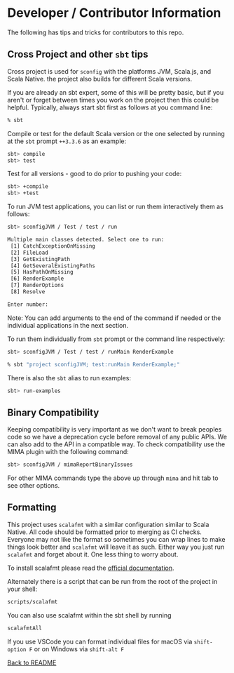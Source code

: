 # Developer / Contributor Information

The following has tips and tricks for contributors to this repo.

## Cross Project and other `sbt` tips

 Cross project is used for `sconfig` with the platforms JVM, Scala.js, and Scala Native. the project also builds for different Scala versions.

If you are already an sbt expert, some of this will be pretty basic, but if you aren't or forget between times you work on the project then this could be helpful. Typically, always start sbt first as follows at you command line:

```sh
% sbt
```

Compile or test for the default Scala version or the one selected by running at the `sbt` prompt `++3.3.6` as an example:
```sh
sbt> compile
sbt> test
```
Test for all versions - good to do prior to pushing your code:
```sh
sbt> +compile
sbt> +test
```
To run JVM test applications, you can list or run them interactively them as follows:

```sh
sbt> sconfigJVM / Test / test / run

Multiple main classes detected. Select one to run:
 [1] CatchExceptionOnMissing
 [2] FileLoad
 [3] GetExistingPath
 [4] GetSeveralExistingPaths
 [5] HasPathOnMissing
 [6] RenderExample
 [7] RenderOptions
 [8] Resolve

Enter number: 
```
Note: You can add arguments to the end of the command if needed or the individual applications in the next section.

To run them individually from `sbt` prompt or the command line respectively:

```sh
sbt> sconfigJVM / Test / test / runMain RenderExample

% sbt "project sconfigJVM; test:runMain RenderExample;"
```

There is also the `sbt` alias to run examples:
```sh
sbt> run-examples
```

## Binary Compatibility

Keeping compatibility is very important as we don't want to break peoples code so we have a deprecation cycle before removal of any public APIs. We can also add to the API in a compatible way. To check compatibility use the MIMA plugin with the following command:

```sh
sbt> sconfigJVM / mimaReportBinaryIssues
```
For other MIMA commands type the above up through `mima` and hit tab to see other options.

## Formatting

This project uses `scalafmt` with a similar configuration similar to Scala Native. All code should be formatted prior to merging as CI checks. Everyone may not like the format so sometimes you can wrap lines to make things look better and `scalafmt` will leave it as such. Either way you just run `scalafmt` and forget about it. One less thing to worry about.

To install scalafmt please read the [official documentation](https://scalameta.org/scalafmt/docs/installation.html).

Alternately there is a script that can be run from the root of the project in your shell:

```sh
scripts/scalafmt
```

You can also use scalafmt within the sbt shell by running

```sbt
scalafmtAll
```

If you use VSCode you can format individual files for macOS via `shift-option F` or on Windows via `shift-alt F`

[Back to README](../README.md)
